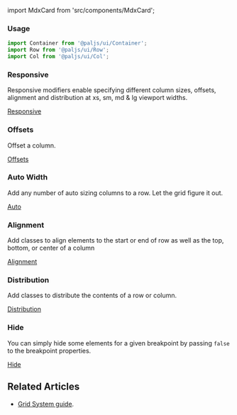 import MdxCard from 'src/components/MdxCard';

<MdxCard>

### Usage

```js
import Container from '@paljs/ui/Container';
import Row from '@paljs/ui/Row';
import Col from '@paljs/ui/Col';
```

### Responsive

Responsive modifiers enable specifying different column sizes,
offsets, alignment and distribution at xs, sm, md & lg viewport
widths.

[Responsive](demo://Responsive.tsx)

</MdxCard>

<MdxCard>

### Offsets

Offset a column.

[Offsets](demo://Offsets.tsx)

</MdxCard>

<MdxCard>

### Auto Width

Add any number of auto sizing columns to a row. Let the grid
figure it out.

[Auto](demo://Auto.tsx)

</MdxCard>

<MdxCard>

### Alignment

Add classes to align elements to the start or end of row as well
as the top, bottom, or center of a column

[Alignment](demo://Alignment.tsx)

</MdxCard>

<MdxCard>

### Distribution

Add classes to distribute the contents of a row or column.

[Distribution](demo://Distribution.tsx)

</MdxCard>

<MdxCard>

### Hide

You can simply hide some elements for a given breakpoint by
passing `false` to the breakpoint properties.

[Hide](demo://Hide.tsx)

## Related Articles

- [Grid System guide](/ui/guides/grid-system).

</MdxCard>
